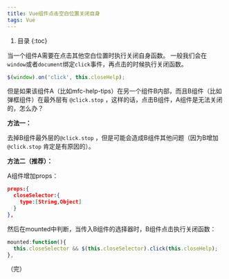 ```yaml
---
title: Vue组件点击空白位置关闭自身
tags: Vue
---
```


1. 目录
{:toc}

当一个组件A需要在点击其他空白位置时执行关闭自身函数。
一般我们会在`window`或者`document`绑定`click`事件，再点击的时候执行关闭函数。

<!--more-->

```js
$(window).on('click', this.closeHelp);
```

但是如果该组件A（比如mfc-help-tips）在另一个组件B内部，而且B组件（比如弹框组件）在最外层有 `@click.stop` ，这样的话，点击B组件，A组件是无法关闭的，怎么办？

**方法一：**

去掉B组件最外层的`@click.stop` ，但是可能会造成B组件其他问题（因为B增加`@click.stop` 肯定是有原因的）。

**方法二（推荐）：**

A组件增加props：
```json
props:{
  closeSelector:{
    type:[String,Object]
  }
},
```

然后在mounted中判断，当传入B组件的选择器时，B组件点击执行关闭函数：
```javascript
mounted:function(){
  this.closeSelector && $(this.closeSelector).click(this.closeHelp);
},
```

（完）

